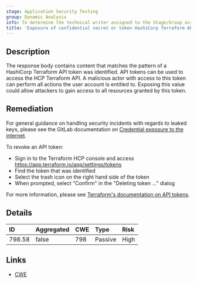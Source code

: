 ```yaml
---
stage: Application Security Testing
group: Dynamic Analysis
info: To determine the technical writer assigned to the Stage/Group associated with this page, see https://handbook.gitlab.com/handbook/product/ux/technical-writing/#assignments
title: 'Exposure of confidential secret or token HashiCorp Terraform API token'
---
```


## Description

The response body contains content that matches the pattern of a HashiCorp Terraform API token was identified. API tokens can be used to access the HCP Terraform API. A malicious actor with access to this token can perform all actions the user account is entitled to.
Exposing this value could allow attackers to gain access to all resources granted by this token.

## Remediation

For general guidance on handling security incidents with regards to leaked keys, please see the GitLab documentation on [Credential exposure to the internet](../../../../../security/responding_to_security_incidents.md#credential-exposure-to-public-internet).

To revoke an API token:

- Sign in to the Terraform HCP console and access <https://app.terraform.io/app/settings/tokens>
- Find the token that was identified
- Select the trash icon on the right hand side of the token
- When prompted, select "Confirm" in the "Deleting token ..." dialog

For more information, please see [Terraform's documentation on API tokens](https://app.terraform.io/app/settings/tokens).

## Details

| ID | Aggregated | CWE | Type | Risk |
|:---|:-----------|:----|:-----|:-----|
| 798.58 | false | 798 | Passive | High |

## Links

- [CWE](https://cwe.mitre.org/data/definitions/798.html)
